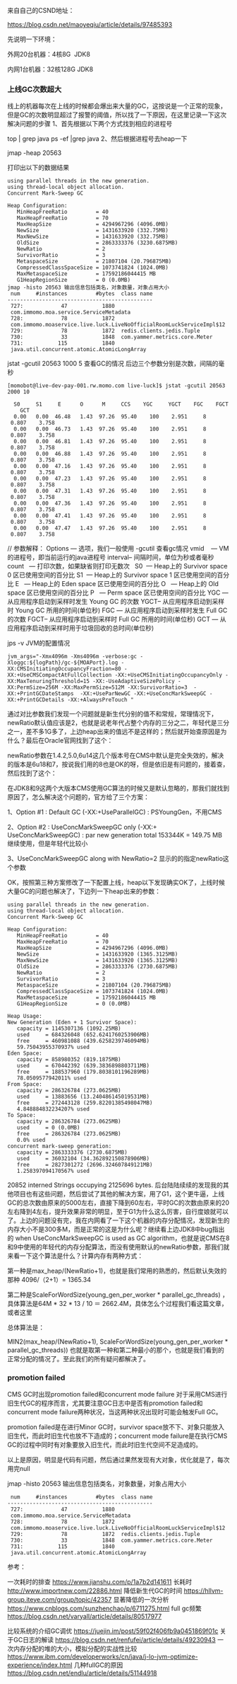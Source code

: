 来自自己的CSND地址：

https://blog.csdn.net/maoyeqiu/article/details/97485393

先说明一下环境：

外网20台机器：4核8G  JDK8

内网1台机器：32核128G JDK8

### 上线GC次数超大
线上的机器每次在上线的时候都会爆出来大量的GC，这按说是一个正常的现象，但是GC的次数明显超过了报警的阈值，所以找了一下原因，在这里记录一下这次解决问题的步骤
1、首先根据以下两个方式找到相应的进程号

top | grep java
ps -ef |grep java
2、然后根据进程号去heap一下

jmap -heap 20563

打印出以下的数据结果
 
```
using parallel threads in the new generation.
using thread-local object allocation.
Concurrent Mark-Sweep GC
 
Heap Configuration:
   MinHeapFreeRatio         = 40
   MaxHeapFreeRatio         = 70
   MaxHeapSize              = 4294967296 (4096.0MB)
   NewSize                  = 1431633920 (332.75MB)
   MaxNewSize               = 1431633920 (332.75MB)
   OldSize                  = 2863333376 (3230.6875MB)
   NewRatio                 = 2
   SurvivorRatio            = 3
   MetaspaceSize            = 21807104 (20.796875MB)
   CompressedClassSpaceSize = 1073741824 (1024.0MB)
   MaxMetaspaceSize         = 17592186044415 MB
   G1HeapRegionSize         = 0 (0.0MB)
jmap -histo 20563 输出信息包括类名，对象数量，对象占用大小
 num     #instances         #bytes  class name
----------------------------------------------
 727:            47           1880  com.immomo.moa.service.ServiceMetadata
 728:            78           1872  com.immomo.moaservice.live.luck.LiveNoOfficialRoomLuckServiceImpl$12
 729:            78           1872  redis.clients.jedis.Tuple
 730:            33           1848  com.yammer.metrics.core.Meter
 731:           115           1840  java.util.concurrent.atomic.AtomicLongArray
```

jstat -gcutil 20563 1000 5 查看GC的情况 后边三个参数分别是次数，间隔的毫秒
```
[momobot@live-dev-pay-001.rw.momo.com live-luck]$ jstat -gcutil 20563 2000 10

  S0     S1     E      O      M     CCS    YGC     YGCT    FGC    FGCT     GCT   
  0.00   0.00  46.48   1.43  97.26  95.40    100    2.951     8    0.807    3.758
  0.00   0.00  46.73   1.43  97.26  95.40    100    2.951     8    0.807    3.758
  0.00   0.00  46.81   1.43  97.26  95.40    100    2.951     8    0.807    3.758
  0.00   0.00  46.88   1.43  97.26  95.40    100    2.951     8    0.807    3.758
  0.00   0.00  47.16   1.43  97.26  95.40    100    2.951     8    0.807    3.758
  0.00   0.00  47.23   1.43  97.26  95.40    100    2.951     8    0.807    3.758
  0.00   0.00  47.31   1.43  97.26  95.40    100    2.951     8    0.807    3.758
  0.00   0.00  47.36   1.43  97.26  95.40    100    2.951     8    0.807    3.758
  0.00   0.00  47.41   1.43  97.26  95.40    100    2.951     8    0.807    3.758
  0.00   0.00  47.47   1.43  97.26  95.40    100    2.951     8    0.807    3.758
```
// 参数解释：
Options — 选项，我们一般使用 -gcutil 查看gc情况
vmid    — VM的进程号，即当前运行的java进程号
interval– 间隔时间，单位为秒或者毫秒
count   — 打印次数，如果缺省则打印无数次
 
S0  — Heap上的 Survivor space 0 区已使用空间的百分比
S1  — Heap上的 Survivor space 1 区已使用空间的百分比
E   — Heap上的 Eden space 区已使用空间的百分比
O   — Heap上的 Old space 区已使用空间的百分比
P   — Perm space 区已使用空间的百分比
YGC — 从应用程序启动到采样时发生 Young GC 的次数
YGCT– 从应用程序启动到采样时 Young GC 所用的时间(单位秒)
FGC — 从应用程序启动到采样时发生 Full GC 的次数
FGCT– 从应用程序启动到采样时 Full GC 所用的时间(单位秒)
GCT — 从应用程序启动到采样时用于垃圾回收的总时间(单位秒)

jps -v
JVM的配置情况

```
jvm_args="-Xmx4096m -Xms4096m -verbose:gc -Xloggc:${logPath}/gc-${MOAPort}.log -XX:CMSInitiatingOccupancyFraction=80 -XX:+UseCMSCompactAtFullCollection -XX:+UseCMSInitiatingOccupancyOnly -XX:MaxTenuringThreshold=15 -XX:-UseAdaptiveSizePolicy -XX:PermSize=256M -XX:MaxPermSize=512M -XX:SurvivorRatio=3  -XX:+PrintGCDateStamps  -XX:+UseParNewGC -XX:+UseConcMarkSweepGC -XX:+PrintGCDetails -XX:+AlwaysPreTouch "
```
通过对比参数我们发现一个问题就是新生代分别的值不和常规，常理情况下，newRatio默认值应该是2，也就是说老年代占整个内存的三分之二，年轻代是三分之一，差不多1G多了，上边heap出来的值远不是这样的；然后就开始查原因是为什么？最后在Oracle官网找到了这个：



newRatio参数在1.4.2,5.0,6u14这几个版本号在CMS中默认是完全失效的，解决的版本是6u18和7，按说我们用的8也是OK的呀，但是依旧是有问题的，接着查，然后找到了这个：

在JDK8和9这两个大版本CMS使用GC算法的时候又是默认忽略的，那我们就找到原因了，怎么解决这个问题的，官方给了三个方案：

1、Option #1 : Default GC (-XX:+UseParallelGC) : PSYoungGen，不用CMS

2、Option #2 : UseConcMarkSweepGC only (-XX:+ UseConcMarkSweepGC) : par new generation total 153344K = 149.75 MB 继续使用，但是年轻代比较小

3、UseConcMarkSweepGC along with NewRatio=2 显示的的指定newRatio这个参数

OK，按照第三种方案修改了一下配置上线，heap以下发现确实OK了，上线时候大量GC的问题也解决了，下边列一下heap出来的参数：

```
using parallel threads in the new generation.
using thread-local object allocation.
Concurrent Mark-Sweep GC
 
Heap Configuration:
   MinHeapFreeRatio         = 40
   MaxHeapFreeRatio         = 70
   MaxHeapSize              = 4294967296 (4096.0MB)
   NewSize                  = 1431633920 (1365.3125MB)
   MaxNewSize               = 1431633920 (1365.3125MB)
   OldSize                  = 2863333376 (2730.6875MB)
   NewRatio                 = 2
   SurvivorRatio            = 3
   MetaspaceSize            = 21807104 (20.796875MB)
   CompressedClassSpaceSize = 1073741824 (1024.0MB)
   MaxMetaspaceSize         = 17592186044415 MB
   G1HeapRegionSize         = 0 (0.0MB)
 
Heap Usage:
New Generation (Eden + 1 Survivor Space):
   capacity = 1145307136 (1092.25MB)
   used     = 684326048 (652.6241760253906MB)
   free     = 460981088 (439.6258239746094MB)
   59.75043955370937% used
Eden Space:
   capacity = 858980352 (819.1875MB)
   used     = 670442392 (639.3836898803711MB)
   free     = 188537960 (179.8038101196289MB)
   78.0509577942011% used
From Space:
   capacity = 286326784 (273.0625MB)
   used     = 13883656 (13.240486145019531MB)
   free     = 272443128 (259.82201385498047MB)
   4.848884832234207% used
To Space:
   capacity = 286326784 (273.0625MB)
   used     = 0 (0.0MB)
   free     = 286326784 (273.0625MB)
   0.0% used
concurrent mark-sweep generation:
   capacity = 2863333376 (2730.6875MB)
   used     = 36032104 (34.362892150878906MB)
   free     = 2827301272 (2696.324607849121MB)
   1.258397094170567% used
 ```
20852 interned Strings occupying 2125696 bytes.
后台陆陆续续的发现我的其他项目也有这些问题，然后尝试了其他的解决方案，用了G1，这个更牛逼，上线GC的总次数由原来的5000左右，直接下降到60左右，平时GC的次数由原来的20左右降到4左右，提升效果非常的明显，至于G1为什么这么厉害，自行度娘就可以了。上边的问题没有完，我在内网看了一下这个机器的内存分配情况，发现新生的内存大小不是300多M，而是正常的这是为什么呢？继续看上边JDK8中bug指出的 when UseConcMarkSweepGC is used as GC algorithm，也就是说CMS在8和9中使用的年轻代的内存分配算法，而没有使用默认的newRatio参数，那我们就来看一下这个算法是什么？计算内存有两种方式：

第一种是max_heap/(NewRatio+1)，也就是我们常用的熟悉的，然后默认失效的那种 4096/（2+1）= 1365.34

第二种是ScaleForWordSize(young_gen_per_worker * parallel_gc_threads) ，具体算法是64M * 32 * 13 / 10 ＝ 2662.4M，具体怎么个过程我们看这篇文章，或者这里

总体算法是：

MIN2(max_heap/(NewRatio+1), ScaleForWordSize(young_gen_per_worker * parallel_gc_threads))
也就是取第一种和第二种最小的那个，也就是我们看到的正常分配的情况了。至此我们的所有疑问都解决了。

### promotion failed
CMS GC时出现promotion failed和concurrent mode failure
对于采用CMS进行旧生代GC的程序而言，尤其要注意GC日志中是否有promotion failed和concurrent mode failure两种状况，当这两种状况出现时可能会触发Full GC。

promotion failed是在进行Minor GC时，survivor space放不下、对象只能放入旧生代，而此时旧生代也放不下造成的；concurrent mode failure是在执行CMS GC的过程中同时有对象要放入旧生代，而此时旧生代空间不足造成的。

以上是原因，明显是代码有问题，然后通过果然发现有大对象，优化就是了，每次用完null

jmap -histo 20563 输出信息包括类名，对象数量，对象占用大小
 
```
 num     #instances         #bytes  class name
----------------------------------------------
 727:            47           1880  com.immomo.moa.service.ServiceMetadata
 728:            78           1872  com.immomo.moaservice.live.luck.LiveNoOfficialRoomLuckServiceImpl$12
 729:            78           1872  redis.clients.jedis.Tuple
 730:            33           1848  com.yammer.metrics.core.Meter
 731:           115           1840  java.util.concurrent.atomic.AtomicLongArray
```
参考：

一次耗时的排查
https://www.jianshu.com/p/1a7b2d141611
长耗时
http://www.importnew.com/22886.html
降低新生代GC的时间
https://hllvm-group.iteye.com/group/topic/42357
显著降低的一次分析
https://www.cnblogs.com/sunzhenchao/p/6711275.html
full gc频繁
https://blog.csdn.net/varyall/article/details/80517977

比较系统的介绍GC调优
https://juejin.im/post/59f02f406fb9a0451869f01c
关于GC日志的解读
https://blog.csdn.net/renfufei/article/details/49230943
一次内存分配的堆的大小，模拟分配的实战性比较
https://www.ibm.com/developerworks/cn/java/j-lo-jvm-optimize-experience/index.html
几种fullGC的原因
https://blog.csdn.net/endlu/article/details/51144918


